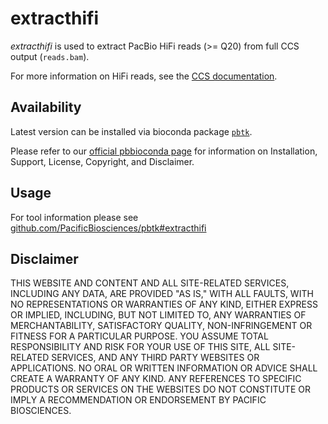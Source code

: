 # extracthifi

_extracthifi_ is used to extract PacBio HiFi reads (>= Q20) from full CCS output (`reads.bam`).

For more information on HiFi reads, see the [CCS documentation](https://ccs.how/).

## Availability
Latest version can be installed via bioconda package [`pbtk`](https://github.com/PacificBiosciences/pbtk).

Please refer to our [official pbbioconda page](https://github.com/PacificBiosciences/pbbioconda)
for information on Installation, Support, License, Copyright, and Disclaimer.

## Usage
For tool information please see [github.com/PacificBiosciences/pbtk#extracthifi](https://github.com/PacificBiosciences/pbtk#extracthifi)

## Disclaimer
THIS WEBSITE AND CONTENT AND ALL SITE-RELATED SERVICES, INCLUDING ANY DATA, ARE PROVIDED "AS IS," WITH ALL FAULTS, WITH NO REPRESENTATIONS OR WARRANTIES OF ANY KIND, EITHER EXPRESS OR IMPLIED, INCLUDING, BUT NOT LIMITED TO, ANY WARRANTIES OF MERCHANTABILITY, SATISFACTORY QUALITY, NON-INFRINGEMENT OR FITNESS FOR A PARTICULAR PURPOSE. YOU ASSUME TOTAL RESPONSIBILITY AND RISK FOR YOUR USE OF THIS SITE, ALL SITE-RELATED SERVICES, AND ANY THIRD PARTY WEBSITES OR APPLICATIONS. NO ORAL OR WRITTEN INFORMATION OR ADVICE SHALL CREATE A WARRANTY OF ANY KIND. ANY REFERENCES TO SPECIFIC PRODUCTS OR SERVICES ON THE WEBSITES DO NOT CONSTITUTE OR IMPLY A RECOMMENDATION OR ENDORSEMENT BY PACIFIC BIOSCIENCES.
